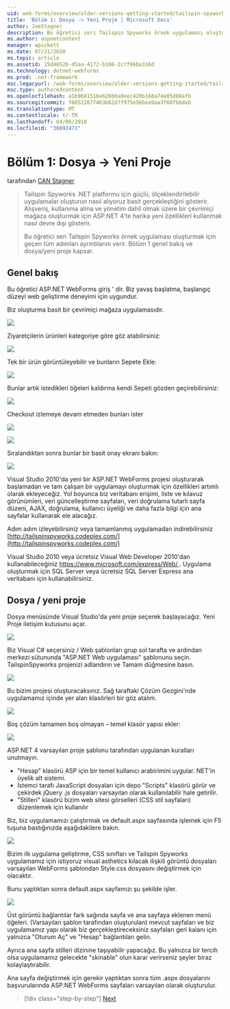 ```yaml
---
uid: web-forms/overview/older-versions-getting-started/tailspin-spyworks/tailspin-spyworks-part-1
title: 'Bölüm 1: Dosya -> Yeni Proje | Microsoft Docs'
author: JoeStagner
description: Bu öğretici seri Tailspin Spyworks örnek uygulaması oluşturmak için geçen tüm adımları ayrıntılarını verir. Bölüm 1 genel bakış ve dosya/yeni proje kapsar.
ms.author: aspnetcontent
manager: wpickett
ms.date: 07/21/2010
ms.topic: article
ms.assetid: 15d4652b-d5aa-4172-b186-2c7f96ba316d
ms.technology: dotnet-webforms
ms.prod: .net-framework
msc.legacyurl: /web-forms/overview/older-versions-getting-started/tailspin-spyworks/tailspin-spyworks-part-1
msc.type: authoredcontent
ms.openlocfilehash: a1b9681516e626b6a0eec420b168a74e05d88afb
ms.sourcegitcommit: f8852267f463b62d7f975e56bea9aa3f68fbbdeb
ms.translationtype: MT
ms.contentlocale: tr-TR
ms.lasthandoff: 04/06/2018
ms.locfileid: "30892471"
---
```

<a name="part-1-file--new-project"></a>Bölüm 1: Dosya -> Yeni Proje
====================
tarafından [CAN Stagner](https://github.com/JoeStagner)

> Tailspin Spyworks .NET platformu için güçlü, ölçeklendirilebilir uygulamalar oluşturun nasıl alıyoruz basit gerçekleştiğini gösterir. Alışveriş, kullanıma alma ve yönetim dahil olmak üzere bir çevrimiçi mağaza oluşturmak için ASP.NET 4'te harika yeni özellikleri kullanmak nasıl devre dışı gösterir.
> 
> Bu öğretici seri Tailspin Spyworks örnek uygulaması oluşturmak için geçen tüm adımları ayrıntılarını verir. Bölüm 1 genel bakış ve dosya/yeni proje kapsar.


## <a id="_Toc260221666"></a>  Genel bakış

Bu öğretici ASP.NET WebForms giriş ' dir. Biz yavaş başlatma, başlangıç düzeyi web geliştirme deneyimi için uygundur.

Biz oluşturma basit bir çevrimiçi mağaza uygulamasıdır.

![](tailspin-spyworks-part-1/_static/image1.jpg)


Ziyaretçilerin ürünleri kategoriye göre göz atabilirsiniz:

![](tailspin-spyworks-part-1/_static/image2.jpg)

Tek bir ürün görüntüleyebilir ve bunların Sepete Ekle:

![](tailspin-spyworks-part-1/_static/image3.jpg)

Bunlar artık istedikleri öğeleri kaldırma kendi Sepeti gözden geçirebilirsiniz:

![](tailspin-spyworks-part-1/_static/image4.jpg)

Checkout izlemeye devam etmeden bunları ister

![](tailspin-spyworks-part-1/_static/image5.jpg)

![](tailspin-spyworks-part-1/_static/image6.jpg)

Sıralandıktan sonra bunlar bir basit onay ekranı bakın:

![](tailspin-spyworks-part-1/_static/image7.jpg)


Visual Studio 2010'da yeni bir ASP.NET WebForms projesi oluşturarak başlamadan ve tam çalışan bir uygulamayı oluşturmak için özellikleri artımlı olarak ekleyeceğiz. Yol boyunca biz veritabanı erişimi, liste ve kılavuz görünümleri, veri güncelleştirme sayfaları, veri doğrulama tutarlı sayfa düzeni, AJAX, doğrulama, kullanıcı üyeliği ve daha fazla bilgi için ana sayfalar kullanarak ele alacağız.

Adım adım izleyebilirsiniz veya tamamlanmış uygulamadan indirebilirsiniz [http://tailspinspyworks.codeplex.com/](http://tailspinspyworks.codeplex.com/)

Visual Studio 2010 veya ücretsiz Visual Web Developer 2010'dan kullanabileceğiniz [ https://www.microsoft.com/express/Web/ ](https://www.microsoft.com/express/Web/). Uygulama oluşturmak için SQL Server veya ücretsiz SQL Server Express ana veritabanı için kullanabilirsiniz.

## <a id="_Toc260221667"></a>  Dosya / yeni proje

Dosya menüsünde Visual Studio'da yeni proje seçerek başlayacağız. Yeni Proje iletişim kutusunu açar.

![](tailspin-spyworks-part-1/_static/image8.jpg)

Biz Visual C# seçersiniz / Web şablonları grup sol tarafta ve ardından merkezi sütununda "ASP.NET Web uygulaması" şablonunu seçin. TailspinSpyworks projenizi adlandırın ve Tamam düğmesine basın.

![](tailspin-spyworks-part-1/_static/image9.jpg)

Bu bizim projesi oluşturacaksınız. Sağ taraftaki Çözüm Gezgini'nde uygulamamız içinde yer alan klasörleri bir göz atalım.

![](tailspin-spyworks-part-1/_static/image10.jpg)

Boş çözüm tamamen boş olmayan – temel klasör yapısı ekler:

![](tailspin-spyworks-part-1/_static/image1.png)

ASP.NET 4 varsayılan proje şablonu tarafından uygulanan kuralları unutmayın.

- "Hesap" klasörü ASP için bir temel kullanıcı arabirimini uygular. NET'in üyelik alt sistemi.
- İstemci tarafı JavaScript dosyaları için depo "Scripts" klasörü görür ve çekirdek jQuery .js dosyaları varsayılan olarak kullanılabilir hale getirilir.
- "Stilleri" klasörü bizim web sitesi görselleri (CSS stil sayfaları) düzenlemek için kullanılır

Biz, biz uygulamamızı çalıştırmak ve default.aspx sayfasında işlemek için F5 tuşuna bastığınızda aşağıdakilere bakın.

![](tailspin-spyworks-part-1/_static/image11.jpg)

Bizim ilk uygulama geliştirme, CSS sınıfları ve Tailspin Spyworks uygulamamız için istiyoruz visual asthetics kılacak ilişkili görüntü dosyaları varsayılan WebForms şablondan Style.css dosyasını değiştirmek için olacaktır.

Bunu yaptıktan sonra default.aspx sayfamızı şu şekilde işler.

![](tailspin-spyworks-part-1/_static/image12.jpg)

Üst görüntü bağlantılar fark sağında sayfa ve ana sayfaya eklenen menü öğeleri. (Varsayılan şablon tarafından oluşturulan) mevcut sayfaları ve biz uygulamamız yapı olarak biz gerçekleştireceksiniz sayfaları geri kalanı için yalnızca "Oturum Aç" ve "Hesap" bağlantıları gelin.

Ayrıca ana sayfa stilleri dizinine taşıyabilir yapacağız. Bu yalnızca bir tercih olsa uygulamamız gelecekte "skinable" olun karar verirseniz şeyler biraz kolaylaştırabilir.

Ana sayfa değiştirmek için gerekir yaptıktan sonra tüm .aspx dosyalarını başvurularında ASP.NET WebForms sayfaları varsayılan olarak oluşturulur.

> [!div class="step-by-step"]
> [Next](tailspin-spyworks-part-2.md)
